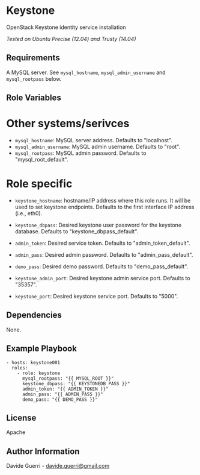 Keystone
=========

OpenStack Keystone identity service installation

_Tested on Ubuntu Precise (12.04) and Trusty (14.04)_

Requirements
------------

A MySQL server. See `mysql_hostname`, `mysql_admin_username` and
`mysql_rootpass` below.


Role Variables
--------------

# Other systems/serivces
* `mysql_hostname`:       MySQL server address. Defaults to "localhost".
* `mysql_admin_username`: MySQL admin username. Defaults to "root".
* `mysql_rootpass`:       MySQL admin password. Defaults to "mysql\_root\_default".

# Role specific
* `keystone_hostname`:    hostname/IP address where this role runs.
                          It will be used to set keystone endpoints.
                          Defaults to the first interface IP address (i.e., eth0).

* `keystone_dbpass`:      Desired keystone user password for the keystone database.
                          Defaults to "keystone\_dbpass\_default".

* `admin_token`:          Desired service token. Defaults to "admin\_token\_default".
* `admin_pass`:           Desired admin password. Defaults to "admin\_pass\_default".
* `demo_pass`:            Desired demo password. Defaults to "demo\_pass\_default".

* `keystone_admin_port`:  Desired keystone admin service port. Defaults to "35357".
* `keystone_port`:        Desired keystone service port. Defaults to "5000".

Dependencies
------------

None.

Example Playbook
----------------

    - hosts: keystone001
      roles:
        - role: keystone
          mysql_rootpass: "{{ MYSQL_ROOT }}"
          keystone_dbpass: "{{ KEYSTONEDB_PASS }}"
          admin_token: "{{ ADMIN_TOKEN }}"
          admin_pass: "{{ ADMIN_PASS }}"
          demo_pass: "{{ DEMO_PASS }}"

License
-------

Apache

Author Information
------------------

Davide Guerri - davide.guerri@gmail.com
